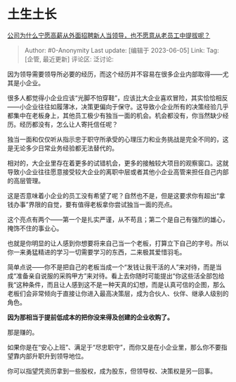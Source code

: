 # 土生土长
[公司为什么宁愿高薪从外面招聘新人当领导，也不愿意从老员工中提拔呢？](https://www.zhihu.com/question/604172136/answer/3059165300)

> Author: #0-Anonymity
> Last update: [编辑于 2023-06-05]
> Link:
> Tag: [企管, 最近更新]
> 评论区:
> 泛讨论:

因为领导需要领导所必要的经历，而这个经历并不容易在很多企业内部取得——尤其是小企业。

很多人都觉得小企业应该“光脚不怕穿鞋”，应该比大企业喜欢冒险，其实恰恰相反——小企业往往如履薄冰，决策更偏向于保守。这导致小企业所有的决策经验几乎都集中在老板身上，其他员工极少有独当一面的机会。机会都没有，你当然缺少经历。经历都没有，怎么让人寄托信任呢？

独当一面和仅仅听从指示忠于职守所承受的心理压力和业务挑战是完全不同的，这是无论多少日常业务经验都无法替代的。

相对的，大企业里存在着更多的试错机会，更多的接触较大项目的观察窗口。这就导致小企业往往愿意接受较大企业的离职中层或者其他小企业高管来担任自己内部的高层管理。

这是否意味着小企业的员工没有希望了呢？自然也不是，但是这要求你有超出“拿钱办事”界限的自觉，要有值得老板拿你尝试独当一面的亮点。

这个亮点有两个——第一个是扎实严谨，从不苟且；第二个是自己有强烈的雄心，掩饰不住的事业心。

也就是你明显的让人感到你想要将来自己当一个老板，打算立下自己的字号。所以你一来勇猛精进的学习一切需要学习的东西，二来极其爱惜羽毛。

简单点说——你不是把自己的老板当成一个“发钱让我干活的人”来对待，而是当成“准备亲自说服的采购甲方”来对待。看上去你随时可能提出“你这些活全部包给我“这种条件，而且让人感到这不是一种天真的幻想，而是认真可信的企图，那么老板们会非常倾向于直接让你进入最高决策层，成为合伙人、伙伴、继承人级别的角色。

**因为那相当于提前低成本的把你没来得及创建的企业收购了。**

那是赚的。

如果你是在“安心上班”、满足于“尽忠职守”，而你又是在小企业里，那么你不要指望靠内部升职升到领导地位。

你可以指望凭资历拿到一些股权，成为股东，但领导权、决策权是另一回事。